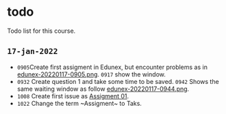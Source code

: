 # todo
Todo list for this course.


## `17-jan-2022`
+ `0905`Create first assigment in Edunex, but encounter problems as in [edunex-20220117-0905.png](img/edunex-20220117-0905.png). `0917` show the window.
+ `0932` Create question 1 and take some time to be saved. `0942` Shows the same waiting window as follow [edunex-20220117-0944.png](img/edunex-20220117-0944.png).
+ `1008` Create first issue as [Assigment 01](https://github.com/dudung/fi4002-01-2022-2/issues/1).
+ `1022` Change the term ~Assigment~ to Taks.